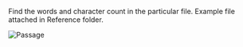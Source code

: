 Find the words and character count in the particular file.
Example file attached in Reference folder.

![Passage](https://github.com/Arulrajgopal/Word_Character_Count_Spark/assets/122370244/945380b2-e0cc-4c59-bda9-48b9c51b8bee)


